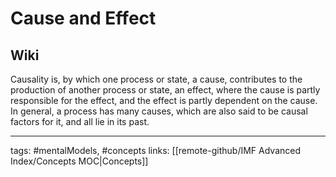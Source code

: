 # Cause and Effect

## Wiki
Causality is, by which one process or state, a cause, contributes to the production of another process or state, an effect, where the cause is partly responsible for the effect, and the effect is partly dependent on the cause. In general, a process has many causes, which are also said to be causal factors for it, and all lie in its past.

---
tags: #mentalModels, #concepts
links: [[remote-github/IMF Advanced Index/Concepts MOC|Concepts]]
